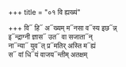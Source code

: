+++
title = "०१ वि ह्यख्यं"

+++
वि᳓ हि᳓ अ᳓ख्यम् म᳓नसा व᳓स्य इछ᳓न्न्  
इ᳓न्द्राग्नी ज्ञास᳓ उत᳓ वा सजाता᳓न्  
ना᳓न्या᳓ युव᳓त् प्र᳓मतिर् अस्ति म᳓ह्यं  
स᳓ वां धि᳓यं वाजय᳓न्तीम् अतक्षम्
